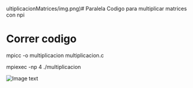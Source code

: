 ultiplicacionMatrices/img.png)# Paralela
Codigo para multiplicar matrices con npi

# Correr codigo
mpicc -o multiplicacion multiplicacion.c 

mpiexec -np 4 ./multiplicacion

![Image text]("multiplicacionMatrices/img.png")
